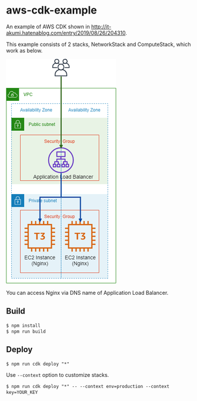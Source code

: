 aws-cdk-example
====

An example of AWS CDK shown in http://it-akumi.hatenablog.com/entry/2019/08/26/204310.

This example consists of 2 stacks, NetworkStack and ComputeStack, which work as below.

![aws-cdk-example-image](./aws-cdk-example.png)

You can access Nginx via DNS name of Application Load Balancer.

## Build

```
$ npm install
$ npm run build
```

## Deploy

```
$ npm run cdk deploy "*"
```

Use `--context` option to customize stacks.

```
$ npm run cdk deploy "*" -- --context env=production --context key=YOUR_KEY
```
